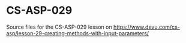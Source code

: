 # CS-ASP-029
Source files for the CS-ASP-029 lesson on https://www.devu.com/cs-asp/lesson-29-creating-methods-with-input-parameters/
